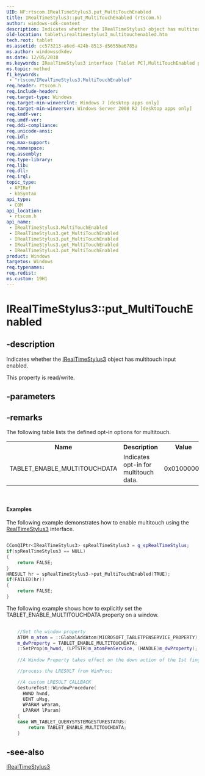 ```yaml
---
UID: NF:rtscom.IRealTimeStylus3.put_MultiTouchEnabled
title: IRealTimeStylus3::put_MultiTouchEnabled (rtscom.h)
author: windows-sdk-content
description: Indicates whether the IRealTimeStylus3 object has multitouch input enabled.
old-location: tablet\irealtimestylus3_multitouchenabled.htm
tech.root: tablet
ms.assetid: cc573213-a6ed-424b-8513-d5655ba6785a
ms.author: windowssdkdev
ms.date: 12/05/2018
ms.keywords: IRealTimeStylus3 interface [Tablet PC],MultiTouchEnabled property, IRealTimeStylus3.MultiTouchEnabled, IRealTimeStylus3.get_MultiTouchEnabled, IRealTimeStylus3.put_MultiTouchEnabled, IRealTimeStylus3::MultiTouchEnabled, IRealTimeStylus3::get_MultiTouchEnabled, IRealTimeStylus3::put_MultiTouchEnabled, MultiTouchEnabled property [Tablet PC], MultiTouchEnabled property [Tablet PC],IRealTimeStylus3 interface, put_MultiTouchEnabled, rtscom/IRealTimeStylus3::MultiTouchEnabled, rtscom/IRealTimeStylus3::get_MultiTouchEnabled, rtscom/IRealTimeStylus3::put_MultiTouchEnabled, tablet.irealtimestylus3_multitouchenabled
ms.topic: method
f1_keywords: 
 - "rtscom/IRealTimeStylus3.MultiTouchEnabled"
req.header: rtscom.h
req.include-header: 
req.target-type: Windows
req.target-min-winverclnt: Windows 7 [desktop apps only]
req.target-min-winversvr: Windows Server 2008 R2 [desktop apps only]
req.kmdf-ver: 
req.umdf-ver: 
req.ddi-compliance: 
req.unicode-ansi: 
req.idl: 
req.max-support: 
req.namespace: 
req.assembly: 
req.type-library: 
req.lib: 
req.dll: 
req.irql: 
topic_type:
 - APIRef
 - kbSyntax
api_type:
 - COM
api_location:
 - rtscom.h
api_name:
 - IRealTimeStylus3.MultiTouchEnabled
 - IRealTimeStylus3.get_MultiTouchEnabled
 - IRealTimeStylus3.put_MultiTouchEnabled
 - IRealTimeStylus3.get_MultiTouchEnabled
 - IRealTimeStylus3.put_MultiTouchEnabled
product: Windows
targetos: Windows
req.typenames: 
req.redist: 
ms.custom: 19H1
---
```


# IRealTimeStylus3::put_MultiTouchEnabled


## -description


Indicates whether the <a href="https://docs.microsoft.com/windows/desktop/api/rtscom/nn-rtscom-irealtimestylus3">IRealTimeStylus3</a> object has multitouch input enabled.

This property is read/write.


## -parameters


## -remarks



The following table lists the defined opt-in options for multitouch.


<table>
<tr>
<th>Name</th>
<th>Description</th>
<th>Value</th>
</tr>
<tr>
<td>TABLET_ENABLE_MULTITOUCHDATA</td>
<td>Indicates opt-in for multitouch data.</td>
<td>0x01000000</td>
</tr>
</table>
 


#### Examples

The following example demonstrates how to enable multitouch using the <a href="https://docs.microsoft.com/windows/desktop/api/rtscom/nn-rtscom-irealtimestylus3">RealTimeStylus3</a> interface.


```cpp

CComQIPtr<IRealTimeStylus3> spRealTimeStylus3 = g_spRealTimeStylus;
if(spRealTimeStylus3 == NULL)
{
    return FALSE;
}
HRESULT hr = spRealTimeStylus3->put_MultiTouchEnabled(TRUE);
if(FAILED(hr))
{
    return FALSE;
}
```


The following example shows how to explicitly set the TABLET_ENABLE_MULTITOUCHDATA property on a window.


```cpp
    
    //Set the window property
    ATOM m_atom = ::GlobalAddAtom(MICROSOFT_TABLETPENSERVICE_PROPERTY);
    m_dwProperty = TABLET_ENABLE_MULTITOUCHDATA;
    ::SetProp(m_hwnd, (LPTSTR)m_atomPenService, (HANDLE)m_dwProperty);
     
    //A Window Property takes effect on the down action of the 1st finger.

    //process the LRESULT from WinProc:

    //A custom LRESULT CALLBACK
    GestureTest::WindowProcedure(      
      HWND hwnd,
      UINT uMsg,
      WPARAM wParam,
      LPARAM lParam)
    {
    case WM_TABLET_QUERYSYSTEMGESTURESTATUS:
        return TABLET_ENABLE_MULTITOUCHDATA;
    }    

```





## -see-also




<a href="https://docs.microsoft.com/windows/desktop/api/rtscom/nn-rtscom-irealtimestylus3">IRealTimeStylus3</a>
 

 

